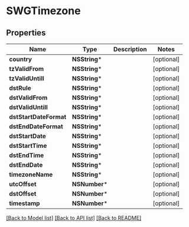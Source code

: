 # SWGTimezone

## Properties
Name | Type | Description | Notes
------------ | ------------- | ------------- | -------------
**country** | **NSString*** |  | [optional] 
**tzValidFrom** | **NSString*** |  | [optional] 
**tzValidUntill** | **NSString*** |  | [optional] 
**dstRule** | **NSString*** |  | [optional] 
**dstValidFrom** | **NSString*** |  | [optional] 
**dstValidUntill** | **NSString*** |  | [optional] 
**dstStartDateFormat** | **NSString*** |  | [optional] 
**dstEndDateFormat** | **NSString*** |  | [optional] 
**dstStartDate** | **NSString*** |  | [optional] 
**dstStartTime** | **NSString*** |  | [optional] 
**dstEndTime** | **NSString*** |  | [optional] 
**dstEndDate** | **NSString*** |  | [optional] 
**timezoneName** | **NSString*** |  | [optional] 
**utcOffset** | **NSNumber*** |  | [optional] 
**dstOffset** | **NSNumber*** |  | [optional] 
**timestamp** | **NSNumber*** |  | [optional] 

[[Back to Model list]](../README.md#documentation-for-models) [[Back to API list]](../README.md#documentation-for-api-endpoints) [[Back to README]](../README.md)


